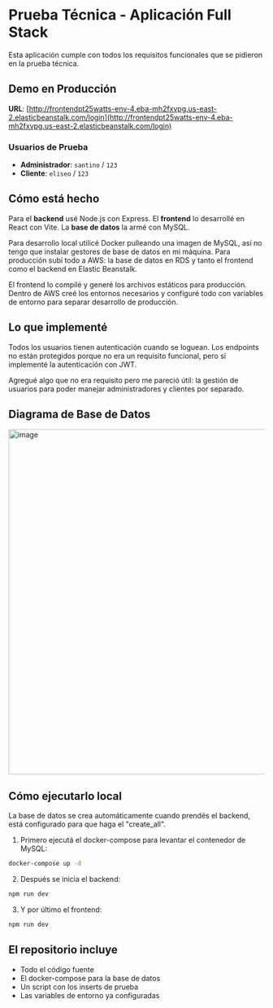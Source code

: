 # Prueba Técnica - Aplicación Full Stack

Esta aplicación cumple con todos los requisitos funcionales que se pidieron en la prueba técnica.

## Demo en Producción

**URL**: [http://frontendpt25watts-env-4.eba-mh2fxvpg.us-east-2.elasticbeanstalk.com/login](http://frontendpt25watts-env-4.eba-mh2fxvpg.us-east-2.elasticbeanstalk.com/login)

### Usuarios de Prueba

- **Administrador**: `santino` / `123`
- **Cliente**: `eliseo` / `123`

## Cómo está hecho

Para el **backend** usé Node.js con Express. El **frontend** lo desarrollé en React con Vite. La **base de datos** la armé con MySQL.

Para desarrollo local utilicé Docker pulleando una imagen de MySQL, así no tengo que instalar gestores de base de datos en mi máquina. Para producción subí todo a AWS: la base de datos en RDS y tanto el frontend como el backend en Elastic Beanstalk.

El frontend lo compilé y generé los archivos estáticos para producción. Dentro de AWS creé los entornos necesarios y configuré todo con variables de entorno para separar desarrollo de producción.

## Lo que implementé

Todos los usuarios tienen autenticación cuando se loguean. Los endpoints no están protegidos porque no era un requisito funcional, pero sí implementé la autenticación con JWT.

Agregué algo que no era requisito pero me pareció útil: la gestión de usuarios para poder manejar administradores y clientes por separado.

## Diagrama de Base de Datos

<img width="1381" height="679" alt="image" src="https://github.com/user-attachments/assets/81ce9445-80eb-4609-a393-1655efeb5ea5" />


## Cómo ejecutarlo local

La base de datos se crea automáticamente cuando prendés el backend, está configurado para que haga el "create_all".

1. Primero ejecutá el docker-compose para levantar el contenedor de MySQL:
```bash
docker-compose up -d
```

2. Después se inicia el backend:
```bash
npm run dev
```

3. Y por último el frontend:
```bash
npm run dev
```
## El repositorio incluye

- Todo el código fuente
- El docker-compose para la base de datos
- Un script con los inserts de prueba
- Las variables de entorno ya configuradas
